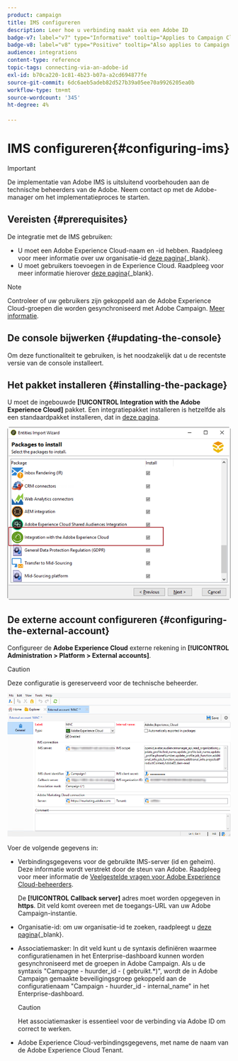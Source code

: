 ```yaml
---
product: campaign
title: IMS configureren
description: Leer hoe u verbinding maakt via een Adobe ID
badge-v7: label="v7" type="Informative" tooltip="Applies to Campaign Classic v7"
badge-v8: label="v8" type="Positive" tooltip="Also applies to Campaign v8"
audience: integrations
content-type: reference
topic-tags: connecting-via-an-adobe-id
exl-id: b70ca220-1c81-4b23-b07a-a2cd694877fe
source-git-commit: 6dc6aeb5adeb82d527b39a05ee70a9926205ea0b
workflow-type: tm+mt
source-wordcount: '345'
ht-degree: 4%

---
```


# IMS configureren{#configuring-ims}



>[!IMPORTANT]
>
>De implementatie van Adobe IMS is uitsluitend voorbehouden aan de technische beheerders van de Adobe. Neem contact op met de Adobe-manager om het implementatieproces te starten.

## Vereisten {#prerequisites}

De integratie met de IMS gebruiken:

* U moet een Adobe Experience Cloud-naam en -id hebben. Raadpleeg voor meer informatie over uw organisatie-id [deze pagina](https://experienceleague.adobe.com/docs/core-services/interface/administration/organizations.html?lang=nl){_blank}.
* U moet gebruikers toevoegen in de Experience Cloud. Raadpleeg voor meer informatie hierover [deze pagina](https://experienceleague.adobe.com/docs/core-services/interface/administration/admin-getting-started.html){_blank}.

>[!NOTE]
>
>Controleer of uw gebruikers zijn gekoppeld aan de Adobe Experience Cloud-groepen die worden gesynchroniseerd met Adobe Campaign. [Meer informatie](#configuring-the-external-account).

## De console bijwerken {#updating-the-console}

Om deze functionaliteit te gebruiken, is het noodzakelijk dat u de recentste versie van de console installeert.

## Het pakket installeren {#installing-the-package}

U moet de ingebouwde **[!UICONTROL Integration with the Adobe Experience Cloud]** pakket. Een integratiepakket installeren is hetzelfde als een standaardpakket installeren, dat in [deze pagina](../../installation/using/installing-campaign-standard-packages.md).

![](assets/ims_6.png)

## De externe account configureren {#configuring-the-external-account}

Configureer de **Adobe Experience Cloud** externe rekening in **[!UICONTROL Administration > Platform > External accounts]**.

>[!CAUTION]
>
>Deze configuratie is gereserveerd voor de technische beheerder.

![](assets/ims_5.png)

Voer de volgende gegevens in:

* Verbindingsgegevens voor de gebruikte IMS-server (id en geheim). Deze informatie wordt verstrekt door de steun van Adobe. Raadpleeg voor meer informatie de [Veelgestelde vragen voor Adobe Experience Cloud-beheerders](https://experienceleague.adobe.com/docs/core-services/interface/manage-users-and-products/faq.html).

   De **[!UICONTROL Callback server]** adres moet worden opgegeven in **https**. Dit veld komt overeen met de toegangs-URL van uw Adobe Campaign-instantie.

* Organisatie-id: om uw organisatie-id te zoeken, raadpleegt u [deze pagina](https://experienceleague.adobe.com/docs/core-services/interface/administration/organizations.html?lang=nl){_blank}.
* Associatiemasker: In dit veld kunt u de syntaxis definiëren waarmee configuratienamen in het Enterprise-dashboard kunnen worden gesynchroniseerd met de groepen in Adobe Campaign. Als u de syntaxis &quot;Campagne - huurder_id - ( gebruikt.&#42;)&quot;, wordt de in Adobe Campaign gemaakte beveiligingsgroep gekoppeld aan de configuratienaam &quot;Campaign - huurder_id - internal_name&quot; in het Enterprise-dashboard.

   >[!CAUTION]
   >
   >Het associatiemasker is essentieel voor de verbinding via Adobe ID om correct te werken.

* Adobe Experience Cloud-verbindingsgegevens, met name de naam van de Adobe Experience Cloud Tenant.
